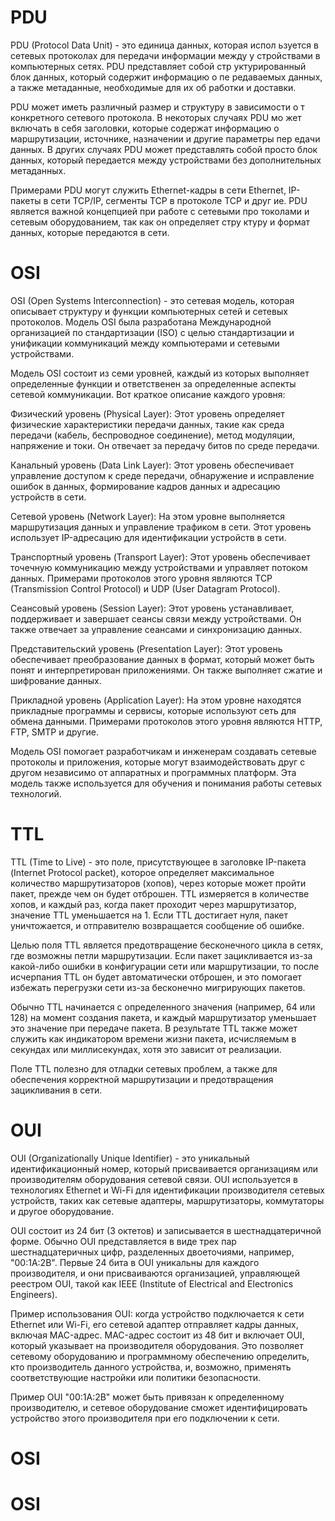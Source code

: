 <h1>PDU</h1>

PDU (Protocol Data Unit) - это единица данных, которая испол
ьзуется в сетевых протоколах для передачи информации между у
стройствами в компьютерных сетях. PDU представляет собой стр
уктурированный блок данных, который содержит информацию о пе
редаваемых данных, а также метаданные, необходимые для их об
работки и доставки.

PDU может иметь различный размер и структуру в зависимости о
т конкретного сетевого протокола. В некоторых случаях PDU мо
жет включать в себя заголовки, которые содержат информацию о
маршрутизации, источнике, назначении и  другие параметры пер
едачи данных. В других случаях PDU может  представлять собой
просто блок данных, который передается между устройствами 
без  дополнительных   метаданных.

Примерами PDU могут  служить Ethernet-кадры в сети Ethernet,
IP-пакеты в сети TCP/IP, сегменты TCP в протоколе TCP и друг
ие. PDU является важной концепцией при работе с сетевыми про
токолами и сетевым оборудованием, так как он определяет стру
ктуру и формат данных, которые передаются в сети.


<h1>OSI</h1>


OSI (Open Systems Interconnection) - это сетевая модель, которая описывает структуру и функции компьютерных сетей и сетевых протоколов. Модель OSI была разработана Международной организацией по стандартизации (ISO) с целью стандартизации и унификации коммуникаций между компьютерами и сетевыми устройствами.

Модель OSI состоит из семи уровней, каждый из которых выполняет определенные функции и ответственен за определенные аспекты сетевой коммуникации. Вот краткое описание каждого уровня:

Физический уровень (Physical Layer): Этот уровень определяет физические характеристики передачи данных, такие как среда передачи (кабель, беспроводное соединение), метод модуляции, напряжение и токи. Он отвечает за передачу битов по среде передачи.

Канальный уровень (Data Link Layer): Этот уровень обеспечивает управление доступом к среде передачи, обнаружение и исправление ошибок в данных, формирование кадров данных и адресацию устройств в сети.

Сетевой уровень (Network Layer): На этом уровне выполняется маршрутизация данных и управление трафиком в сети. Этот уровень использует IP-адресацию для идентификации устройств в сети.

Транспортный уровень (Transport Layer): Этот уровень обеспечивает точечную коммуникацию между устройствами и управляет потоком данных. Примерами протоколов этого уровня являются TCP (Transmission Control Protocol) и UDP (User Datagram Protocol).

Сеансовый уровень (Session Layer): Этот уровень устанавливает, поддерживает и завершает сеансы связи между устройствами. Он также отвечает за управление сеансами и синхронизацию данных.

Представительский уровень (Presentation Layer): Этот уровень обеспечивает преобразование данных в формат, который может быть понят и интерпретирован приложениями. Он также выполняет сжатие и шифрование данных.

Прикладной уровень (Application Layer): На этом уровне находятся прикладные программы и сервисы, которые используют сеть для обмена данными. Примерами протоколов этого уровня являются HTTP, FTP, SMTP и другие.

Модель OSI помогает разработчикам и инженерам создавать сетевые протоколы и приложения, которые могут взаимодействовать друг с другом независимо от аппаратных и программных платформ. Эта модель также используется для обучения и понимания работы сетевых технологий.

<h1>TTL</h1>

TTL (Time to Live) - это поле, присутствующее в заголовке IP-пакета (Internet Protocol packet), которое определяет максимальное количество маршрутизаторов (хопов), через которые может пройти пакет, прежде чем он будет отброшен. TTL измеряется в количестве хопов, и каждый раз, когда пакет проходит через маршрутизатор, значение TTL уменьшается на 1. Если TTL достигает нуля, пакет уничтожается, и отправителю возвращается сообщение об ошибке.

Целью поля TTL является предотвращение бесконечного цикла в сетях, где возможны петли маршрутизации. Если пакет зацикливается из-за какой-либо ошибки в конфигурации сети или маршрутизации, то после исчерпания TTL он будет автоматически отброшен, и это помогает избежать перегрузки сети из-за бесконечно мигрирующих пакетов.

Обычно TTL начинается с определенного значения (например, 64 или 128) на момент создания пакета, и каждый маршрутизатор уменьшает это значение при передаче пакета. В результате TTL также может служить как индикатором времени жизни пакета, исчисляемым в секундах или миллисекундах, хотя это зависит от реализации.

Поле TTL полезно для отладки сетевых проблем, а также для обеспечения корректной маршрутизации и предотвращения зацикливания в сети.

<h1>OUI</h1>

OUI (Organizationally Unique Identifier) - это уникальный идентификационный номер, который присваивается организациям или производителям оборудования сетевой связи. OUI используется в технологиях Ethernet и Wi-Fi для идентификации производителя сетевых устройств, таких как сетевые адаптеры, маршрутизаторы, коммутаторы и другое оборудование.

OUI состоит из 24 бит (3 октетов) и записывается в шестнадцатеричной форме. Обычно OUI представляется в виде трех пар шестнадцатеричных цифр, разделенных двоеточиями, например, "00:1A:2B". Первые 24 бита в OUI уникальны для каждого производителя, и они присваиваются организацией, управляющей реестром OUI, такой как IEEE (Institute of Electrical and Electronics Engineers).

Пример использования OUI: когда устройство подключается к сети Ethernet или Wi-Fi, его сетевой адаптер отправляет кадры данных, включая MAC-адрес. MAC-адрес состоит из 48 бит и включает OUI, который указывает на производителя оборудования. Это позволяет сетевому оборудованию и программному обеспечению определить, кто производитель данного устройства, и, возможно, применять соответствующие настройки или политики безопасности.

Пример OUI "00:1A:2B" может быть привязан к определенному производителю, и сетевое оборудование сможет идентифицировать устройство этого производителя при его подключении к сети.

<h1>OSI</h1>


<h1>OSI</h1>

